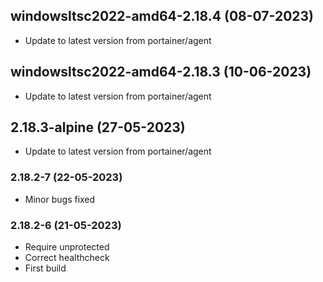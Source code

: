 
## windowsltsc2022-amd64-2.18.4 (08-07-2023)
- Update to latest version from portainer/agent

## windowsltsc2022-amd64-2.18.3 (10-06-2023)
- Update to latest version from portainer/agent

## 2.18.3-alpine (27-05-2023)
- Update to latest version from portainer/agent
### 2.18.2-7 (22-05-2023)
- Minor bugs fixed
### 2.18.2-6 (21-05-2023)
- Require unprotected
- Correct healthcheck
- First build

